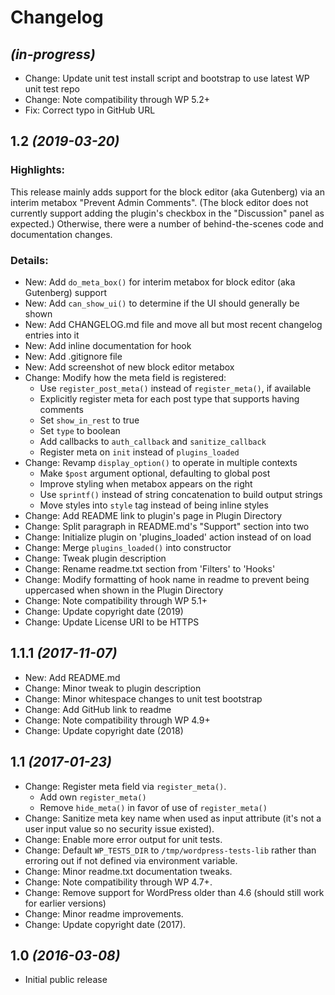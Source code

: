 # Changelog

## _(in-progress)_
* Change: Update unit test install script and bootstrap to use latest WP unit test repo
* Change: Note compatibility through WP 5.2+
* Fix: Correct typo in GitHub URL

## 1.2 _(2019-03-20)_

### Highlights:

This release mainly adds support for the block editor (aka Gutenberg) via an interim metabox "Prevent Admin Comments". (The block editor does not currently support adding the plugin's checkbox in the "Discussion" panel as expected.) Otherwise, there were a number of behind-the-scenes code and documentation changes.

### Details:

* New: Add `do_meta_box()` for interim metabox for block editor (aka Gutenberg) support
* New: Add `can_show_ui()` to determine if the UI should generally be shown
* New: Add CHANGELOG.md file and move all but most recent changelog entries into it
* New: Add inline documentation for hook
* New: Add .gitignore file
* New: Add screenshot of new block editor metabox
* Change: Modify how the meta field is registered:
    * Use `register_post_meta()` instead of `register_meta()`, if available
    * Explicitly register meta for each post type that supports having comments
    * Set `show_in_rest` to true
    * Set `type` to boolean
    * Add callbacks to `auth_callback` and `sanitize_callback`
    * Register meta on `init` instead of `plugins_loaded`
* Change: Revamp `display_option()` to operate in multiple contexts
    * Make `$post` argument optional, defaulting to global post
    * Improve styling when metabox appears on the right
    * Use `sprintf()` instead of string concatenation to build output strings
    * Move styles into `style` tag instead of being inline styles
* Change: Add README link to plugin's page in Plugin Directory
* Change: Split paragraph in README.md's "Support" section into two
* Change: Initialize plugin on 'plugins_loaded' action instead of on load
* Change: Merge `plugins_loaded()` into constructor
* Change: Tweak plugin description
* Change: Rename readme.txt section from 'Filters' to 'Hooks'
* Change: Modify formatting of hook name in readme to prevent being uppercased when shown in the Plugin Directory
* Change: Note compatibility through WP 5.1+
* Change: Update copyright date (2019)
* Change: Update License URI to be HTTPS

## 1.1.1 _(2017-11-07)_
* New: Add README.md
* Change: Minor tweak to plugin description
* Change: Minor whitespace changes to unit test bootstrap
* Change: Add GitHub link to readme
* Change: Note compatibility through WP 4.9+
* Change: Update copyright date (2018)

## 1.1 _(2017-01-23)_
* Change: Register meta field via `register_meta()`.
    * Add own `register_meta()`
    * Remove `hide_meta()` in favor of use of `register_meta()`
* Change: Sanitize meta key name when used as input attribute (it's not a user input value so no security issue existed).
* Change: Enable more error output for unit tests.
* Change: Default `WP_TESTS_DIR` to `/tmp/wordpress-tests-lib` rather than erroring out if not defined via environment variable.
* Change: Minor readme.txt documentation tweaks.
* Change: Note compatibility through WP 4.7+.
* Change: Remove support for WordPress older than 4.6 (should still work for earlier versions)
* Change: Minor readme improvements.
* Change: Update copyright date (2017).

## 1.0 _(2016-03-08)_
* Initial public release
